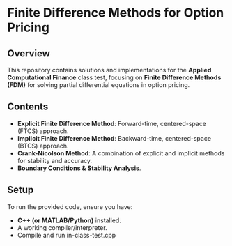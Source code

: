 # Finite Difference Methods for Option Pricing

## Overview
This repository contains solutions and implementations for the **Applied Computational Finance** class test, focusing on **Finite Difference Methods (FDM)** for solving partial differential equations in option pricing.

## Contents
- **Explicit Finite Difference Method**: Forward-time, centered-space (FTCS) approach.
- **Implicit Finite Difference Method**: Backward-time, centered-space (BTCS) approach.
- **Crank-Nicolson Method**: A combination of explicit and implicit methods for stability and accuracy.
- **Boundary Conditions & Stability Analysis**.

## Setup
To run the provided code, ensure you have:
- **C++ (or MATLAB/Python)** installed.
- A working compiler/interpreter.
- Compile and run in-class-test.cpp